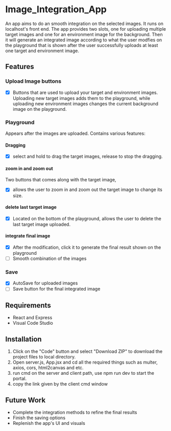 # Image_Integration_App

An app aims to do an smooth integration on the selected images. It runs on localhost's front end. The app provides two slots, one for uploading multiple target images and one for an environment image for the background. Then it will generate an integrated image according to what the user modfies on the playground that is shown after the user successfully uploads at least one target and environment image.

## Features
### Upload Image buttons
* [x] Buttons that are used to upload your target and environment images. Uploading new target images adds them to the playground, while uploading new environment images changes the current background image on the playground.
### Playground
Appears after the images are uploaded. Contains various features:
#### Dragging
 * [x] select and hold to drag the target images, release to stop the dragging.
 #### zoom in and zoom out
 Two buttons that comes along with the target image, 
  * [x] allows the user to zoom in and zoom out the target image to change its size.
 #### delete last target image
  * [x] Located on the bottom of the playground, allows the user to delete the last target image uploaded.
 #### integrate final image
  * [x] After the modification, click it to generate the final result shown on the playground
  * [ ] Smooth combination of the images
 ### Save
  * [x] AutoSave for uploaded images
  * [ ] Save button for the final integrated image
## Requirements
 * React and Express
 * Visual Code Studio
## Installation
1. Click on the "Code" button and select "Download ZIP" to download the project files to local directory.
2. Open server.js, App.jsx and cd all the required things such as multer, axios, cors, html2canvas and etc.
3. run cmd on the server and client path, use npm run dev to start the portal.
4. copy the link given by the client cmd window
## Future Work
* Complete the integration methods to refine the final results
* Finish the saving options
* Replenish the app's UI and visuals
